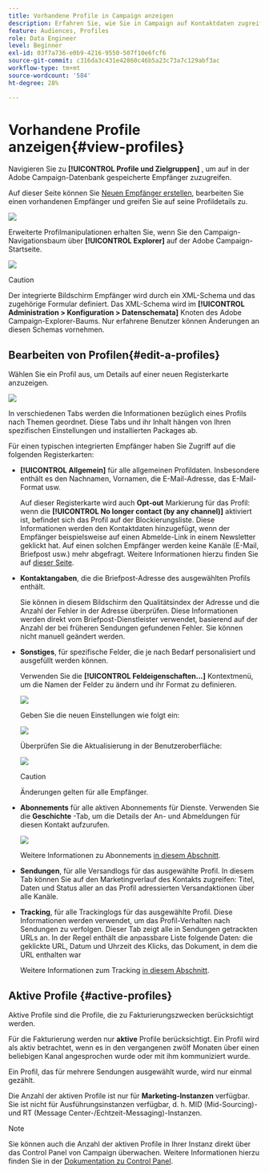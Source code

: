```yaml
---
title: Vorhandene Profile in Campaign anzeigen
description: Erfahren Sie, wie Sie in Campaign auf Kontaktdaten zugreifen können.
feature: Audiences, Profiles
role: Data Engineer
level: Beginner
exl-id: 03f7a736-e0b9-4216-9550-507f10e6fcf6
source-git-commit: c316da3c431e42860c46b5a23c73a7c129abf3ac
workflow-type: tm+mt
source-wordcount: '584'
ht-degree: 28%

---
```


# Vorhandene Profile anzeigen{#view-profiles}

Navigieren Sie zu **[!UICONTROL Profile und Zielgruppen]** , um auf in der Adobe Campaign-Datenbank gespeicherte Empfänger zuzugreifen.

Auf dieser Seite können Sie [Neuen Empfänger erstellen](create-profiles.md), bearbeiten Sie einen vorhandenen Empfänger und greifen Sie auf seine Profildetails zu.

![](assets/profiles-and-targets.png)

Erweiterte Profilmanipulationen erhalten Sie, wenn Sie den Campaign-Navigationsbaum über **[!UICONTROL Explorer]** auf der Adobe Campaign-Startseite.

![](assets/recipients-in-explorer.png)


>[!CAUTION]
>
>Der integrierte Bildschirm Empfänger wird durch ein XML-Schema und das zugehörige Formular definiert. Das XML-Schema wird im **[!UICONTROL Administration > Konfiguration > Datenschemata]** Knoten des Adobe Campaign-Explorer-Baums. Nur erfahrene Benutzer können Änderungen an diesen Schemas vornehmen.

## Bearbeiten von Profilen{#edit-a-profiles}

Wählen Sie ein Profil aus, um Details auf einer neuen Registerkarte anzuzeigen.

![](assets/edit-a-profile.png)

In verschiedenen Tabs werden die Informationen bezüglich eines Profils nach Themen geordnet. Diese Tabs und ihr Inhalt hängen von Ihren spezifischen Einstellungen und installierten Packages ab.

Für einen typischen integrierten Empfänger haben Sie Zugriff auf die folgenden Registerkarten:

* **[!UICONTROL Allgemein]** für alle allgemeinen Profildaten. Insbesondere enthält es den Nachnamen, Vornamen, die E-Mail-Adresse, das E-Mail-Format usw.

   Auf dieser Registerkarte wird auch **Opt-out** Markierung für das Profil: wenn die **[!UICONTROL No longer contact (by any channel)]** aktiviert ist, befindet sich das Profil auf der Blockierungsliste. Diese Informationen werden den Kontaktdaten hinzugefügt, wenn der Empfänger beispielsweise auf einen Abmelde-Link in einem Newsletter geklickt hat. Auf einen solchen Empfänger werden keine Kanäle (E-Mail, Briefpost usw.) mehr abgefragt. Weitere Informationen hierzu finden Sie auf [dieser Seite](../send/quarantines.md).

* **Kontaktangaben**, die die Briefpost-Adresse des ausgewählten Profils enthält.

   Sie können in diesem Bildschirm den Qualitätsindex der Adresse und die Anzahl der Fehler in der Adresse überprüfen. Diese Informationen werden direkt vom Briefpost-Dienstleister verwendet, basierend auf der Anzahl der bei früheren Sendungen gefundenen Fehler. Sie können nicht manuell geändert werden.

* **Sonstiges**, für spezifische Felder, die je nach Bedarf personalisiert und ausgefüllt werden können.

   Verwenden Sie die **[!UICONTROL Feldeigenschaften...]** Kontextmenü, um die Namen der Felder zu ändern und ihr Format zu definieren.

   ![](assets/other-tab-field-properties.png)

   Geben Sie die neuen Einstellungen wie folgt ein:

   ![](assets/change-field-properties.png)

   Überprüfen Sie die Aktualisierung in der Benutzeroberfläche:

   ![](assets/other-tab-updated.png)


   >[!CAUTION]
   >Änderungen gelten für alle Empfänger.


* **Abonnements** für alle aktiven Abonnements für Dienste. Verwenden Sie die **Geschichte** -Tab, um die Details der An- und Abmeldungen für diesen Kontakt aufzurufen.

   ![](assets/subscription-tab.png)

   Weitere Informationen zu Abonnements [in diesem Abschnitt](../start/subscriptions.md).

* **Sendungen**, für alle Versandlogs für das ausgewählte Profil. In diesem Tab können Sie auf den Marketingverlauf des Kontakts zugreifen: Titel, Daten und Status aller an das Profil adressierten Versandaktionen über alle Kanäle.


* **Tracking**, für alle Trackinglogs für das ausgewählte Profil. Diese Informationen werden verwendet, um das Profil-Verhalten nach Sendungen zu verfolgen. Dieser Tab zeigt alle in Sendungen getrackten URLs an. In der Regel enthält die anpassbare Liste folgende Daten: die geklickte URL, Datum und Uhrzeit des Klicks, das Dokument, in dem die URL enthalten war

   Weitere Informationen zum Tracking [in diesem Abschnitt](../start/tracking.md).


## Aktive Profile {#active-profiles}

Aktive Profile sind die Profile, die zu Fakturierungszwecken berücksichtigt werden.

Für die Fakturierung werden nur **aktive** Profile berücksichtigt. Ein Profil wird als aktiv betrachtet, wenn es in den vergangenen zwölf Monaten über einen beliebigen Kanal angesprochen wurde oder mit ihm kommuniziert wurde.

Ein Profil, das für mehrere Sendungen ausgewählt wurde, wird nur einmal gezählt.

Die Anzahl der aktiven Profile ist nur für **Marketing-Instanzen** verfügbar. Sie ist nicht für Ausführungsinstanzen verfügbar, d. h. MID (Mid-Sourcing)- und RT (Message Center-/Echtzeit-Messaging)-Instanzen.

>[!NOTE]
>
>Sie können auch die Anzahl der aktiven Profile in Ihrer Instanz direkt über das Control Panel von Campaign überwachen. Weitere Informationen hierzu finden Sie in der [Dokumentation zu Control Panel](https://experienceleague.adobe.com/docs/control-panel/using/performance-monitoring/active-profiles-monitoring.html?lang=de).
